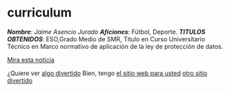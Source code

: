 # curriculum 
_**Nombre**_: _Jaime Asencio Jurado_
_**Aficiones**_: Fútbol, Deporte.
**_TITULOS OBTENIDOS_**: ESO,Grado Medio de SMR, Titulo en Curso Universitario Técnico en
Marco normativo de aplicación de la ley de protección de datos.

[Mira esta noticia](https://cordopolis.eldiario.es/deportes/ccf/despedido-delegado-cordoba-cf-investigado-grabar-vestuario-arbitra_1_10568891.html)

¿Quiere ver [algo divertido](www.dailykitten.com) 
Bien, tengo [el sitio web para usted](www.dailykitten.com) [otro sitio divertido](www.dailykitten.com) 

[](https://imgs.search.brave.com/a8cTilLQ95HjO8Xx5BuZcyMh8AwjBGs_uGmBuq3feCw/rs:fit:500:0:0/g:ce/aHR0cHM6Ly90dXJp/c21vLm5hdmFycmEu/Y29tL3dwLWNvbnRl/bnQvdXBsb2Fkcy9j/YWNoZS9pbWFnZXMv/Q2VudHJvX0ludGVy/cHJldGFjaW9uX2Rl/X2xhc19Gb3J0aWZp/Y2FjaW9uZXNfUGFt/cGxvbmFfTmF2YXJy/YS9DZW50cm9fSW50/ZXJwcmV0YWNpb25f/ZGVfbGFzX0ZvcnRp/ZmljYWNpb25lc19Q/YW1wbG9uYV9OYXZh/cnJhLTI0Njc2MDE3/My5qcGc) 







